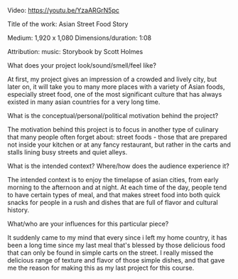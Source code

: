 Video: https://youtu.be/YzaARGrN5pc


Title of the work: Asian Street Food Story


Medium: 1,920 x 1,080
Dimensions/duration: 1:08


Attribution: music: Storybook by Scott Holmes


What does your project look/sound/smell/feel like?

At first, my project gives an impression of a crowded and lively city, but later on, it will take you to many more places with a variety of Asian foods, especially street food, one of the most significant culture that has always existed in many asian countries for a very long time.


What is the conceptual/personal/political motivation behind the project?


The motivation behind this project is to focus in another type of culinary that many people often forget about: street foods - those that are prepared not inside your kitchen or at any fancy restaurant, but rather in the carts and stalls lining busy streets and quiet alleys.


What is the intended context? Where/how does the audience experience it?


The intended context is to enjoy the timelapse of asian cities, from early morning to the afternoon and at night. At each time of the day, people tend to have certain types of meal, and that makes street food into both quick snacks for people in a rush and dishes that are full of flavor and cultural history.


What/who are your influences for this particular piece?


It suddenly came to my mind that every since i left my home country, it has been a long time since my last meal that's blessed by those delicious food that can only be found in simple carts on the street. I really missed the delicious range of texture and flavor of those simple dishes, and that gave me the reason for making this as my last project for this course. 
